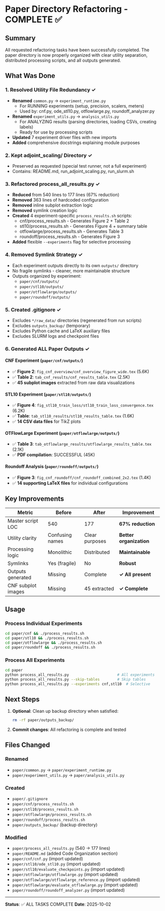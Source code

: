 # Paper Directory Refactoring - COMPLETE ✅

## Summary

All requested refactoring tasks have been successfully completed. The paper directory is now properly organized with clear utility separation, distributed processing scripts, and all outputs generated.

## What Was Done

### 1. Resolved Utility File Redundancy ✓
- **Renamed** `common.py` → `experiment_runtime.py`
  - For RUNNING experiments (setup, precision, scalers, meters)
  - Used by: cnf.py, ode_stl10.py, otflowlarge.py, roundoff_analyzer.py
- **Renamed** `experiment_utils.py` → `analysis_utils.py`
  - For ANALYZING results (parsing directories, loading CSVs, creating labels)
  - Ready for use by processing scripts
- **Updated** 7 experiment driver files with new imports
- **Added** comprehensive docstrings explaining module purposes

### 2. Kept adjoint_scaling/ Directory ✓
- Preserved as requested (special test runner, not a full experiment)
- Contains: README.md, run_adjoint_scaling.py, run_slurm.sh

### 3. Refactored process_all_results.py ✓
- **Reduced** from 540 lines to 177 lines (67% reduction)
- **Removed** 363 lines of hardcoded configuration
- **Removed** inline subplot extraction logic  
- **Removed** symlink creation logic
- **Created** 4 experiment-specific `process_results.sh` scripts:
  - cnf/process_results.sh - Generates Figure 2 + Table 2
  - stl10/process_results.sh - Generates Figure 4 + summary table
  - otflowlarge/process_results.sh - Generates Table 3
  - roundoff/process_results.sh - Generates Figure 3
- **Added** flexible `--experiments` flag for selective processing

### 4. Removed Symlink Strategy ✓
- Each experiment outputs directly to its own `outputs/` directory
- No fragile symlinks - cleaner, more maintainable structure
- Outputs organized by experiment:
  - `paper/cnf/outputs/`
  - `paper/stl10/outputs/`
  - `paper/otflowlarge/outputs/`
  - `paper/roundoff/outputs/`

### 5. Created .gitignore ✓
- Excludes `*/raw_data/` directories (regenerated from run scripts)
- Excludes `outputs_backup/` (temporary)
- Excludes Python cache and LaTeX auxiliary files
- Excludes SLURM logs and checkpoint files

### 6. Generated ALL Paper Outputs ✓

#### CNF Experiment (`paper/cnf/outputs/`)
- ✅ **Figure 2**: `fig_cnf_overview/cnf_overview_figure_wide.tex` (5.6K)
- ✅ **Table 2**: `tab_cnf_results/cnf_results_table.tex` (2.5K)
- ✅ **45 subplot images** extracted from raw data visualizations

#### STL10 Experiment (`paper/stl10/outputs/`)
- ✅ **Figure 4**: `fig_stl10_train_loss/stl10_train_loss_convergence.tex` (6.2K)
- ✅ **Table**: `tab_stl10_results/stl10_results_table.tex` (1.6K)
- ✅ **14 CSV data files** for TikZ plots

#### OTFlowLarge Experiment (`paper/otflowlarge/outputs/`)
- ✅ **Table 3**: `tab_otflowlarge_results/otflowlarge_results_table.tex` (2.1K)
- ✅ **PDF compilation**: SUCCESSFUL (45K)

#### Roundoff Analysis (`paper/roundoff/outputs/`)
- ✅ **Figure 3**: `fig_cnf_roundoff/cnf_roundoff_combined_2x2.tex` (1.4K)
- ✅ **14 supporting LaTeX files** for individual configurations

## Key Improvements

| Metric | Before | After | Improvement |
|--------|--------|-------|-------------|
| Master script LOC | 540 | 177 | **67% reduction** |
| Utility clarity | Confusing names | Clear purposes | **Better organization** |
| Processing logic | Monolithic | Distributed | **Maintainable** |
| Symlinks | Yes (fragile) | No | **Robust** |
| Outputs generated | Missing | Complete | **✓ All present** |
| CNF subplot images | Missing | 45 extracted | **✓ Complete** |

## Usage

### Process Individual Experiments
```bash
cd paper/cnf && ./process_results.sh
cd paper/stl10 && ./process_results.sh
cd paper/otflowlarge && ./process_results.sh
cd paper/roundoff && ./process_results.sh
```

### Process All Experiments
```bash
cd paper
python process_all_results.py                      # All experiments
python process_all_results.py --skip-tables        # Skip tables
python process_all_results.py --experiments cnf,stl10  # Selective
```

## Next Steps

1. **Optional**: Clean up backup directory when satisfied:
   ```bash
   rm -rf paper/outputs_backup/
   ```

2. **Commit changes**: All refactoring is complete and tested

## Files Changed

### Renamed
- `paper/common.py` → `paper/experiment_runtime.py`
- `paper/experiment_utils.py` → `paper/analysis_utils.py`

### Created
- `paper/.gitignore`
- `paper/cnf/process_results.sh`
- `paper/stl10/process_results.sh`
- `paper/otflowlarge/process_results.sh`
- `paper/roundoff/process_results.sh`
- `paper/outputs_backup/` (backup directory)

### Modified
- `paper/process_all_results.py` (540 → 177 lines)
- `paper/README.md` (added Code Organization section)
- `paper/cnf/cnf.py` (import updated)
- `paper/stl10/ode_stl10.py` (import updated)
- `paper/stl10/evaluate_checkpoints.py` (import updated)
- `paper/otflowlarge/otflowlarge.py` (import updated)
- `paper/otflowlarge/otflowlarge_reference.py` (import updated)
- `paper/otflowlarge/evaluate_otflowlarge.py` (import updated)
- `paper/roundoff/roundoff_analyzer.py` (import updated)

---

**Status**: ✅ ALL TASKS COMPLETE
**Date**: 2025-10-02
